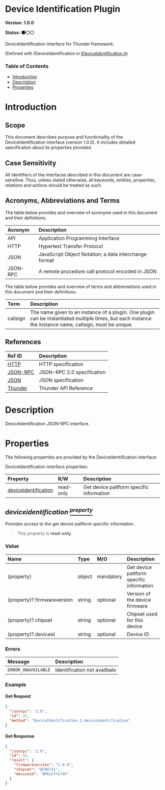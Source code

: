 <!-- Generated automatically, DO NOT EDIT! -->
<a name="head.Device_Identification_Plugin"></a>
# Device Identification Plugin

**Version: 1.0.0**

**Status: :black_circle::white_circle::white_circle:**

DeviceIdentification interface for Thunder framework.

(Defined with IDeviceIdentification in [IDeviceIdentification.h](https://github.com/rdkcentral/ThunderInterfaces/blob/master/interfaces/IDeviceIdentification.h))

### Table of Contents

- [Introduction](#head.Introduction)
- [Description](#head.Description)
- [Properties](#head.Properties)

<a name="head.Introduction"></a>
# Introduction

<a name="head.Scope"></a>
## Scope

This document describes purpose and functionality of the DeviceIdentification interface (version 1.0.0). It includes detailed specification about its properties provided.

<a name="head.Case_Sensitivity"></a>
## Case Sensitivity

All identifiers of the interfaces described in this document are case-sensitive. Thus, unless stated otherwise, all keywords, entities, properties, relations and actions should be treated as such.

<a name="head.Acronyms,_Abbreviations_and_Terms"></a>
## Acronyms, Abbreviations and Terms

The table below provides and overview of acronyms used in this document and their definitions.

| Acronym | Description |
| :-------- | :-------- |
| <a name="acronym.API">API</a> | Application Programming Interface |
| <a name="acronym.HTTP">HTTP</a> | Hypertext Transfer Protocol |
| <a name="acronym.JSON">JSON</a> | JavaScript Object Notation; a data interchange format |
| <a name="acronym.JSON-RPC">JSON-RPC</a> | A remote procedure call protocol encoded in JSON |

The table below provides and overview of terms and abbreviations used in this document and their definitions.

| Term | Description |
| :-------- | :-------- |
| <a name="term.callsign">callsign</a> | The name given to an instance of a plugin. One plugin can be instantiated multiple times, but each instance the instance name, callsign, must be unique. |

<a name="head.References"></a>
## References

| Ref ID | Description |
| :-------- | :-------- |
| <a name="ref.HTTP">[HTTP](http://www.w3.org/Protocols)</a> | HTTP specification |
| <a name="ref.JSON-RPC">[JSON-RPC](https://www.jsonrpc.org/specification)</a> | JSON-RPC 2.0 specification |
| <a name="ref.JSON">[JSON](http://www.json.org/)</a> | JSON specification |
| <a name="ref.Thunder">[Thunder](https://github.com/WebPlatformForEmbedded/Thunder/blob/master/doc/WPE%20-%20API%20-%20Thunder.docx)</a> | Thunder API Reference |

<a name="head.Description"></a>
# Description

DeviceIdentification JSON-RPC interface.

<a name="head.Properties"></a>
# Properties

The following properties are provided by the DeviceIdentification interface:

DeviceIdentification interface properties:

| Property | R/W | Description |
| :-------- | :-------- | :-------- |
| [deviceidentification](#property.deviceidentification) | read-only | Get device paltform specific information |

<a name="property.deviceidentification"></a>
## *deviceidentification [<sup>property</sup>](#head.Properties)*

Provides access to the get device paltform specific information.

> This property is **read-only**.

### Value

| Name | Type | M/O | Description |
| :-------- | :-------- | :-------- | :-------- |
| (property) | object | mandatory | Get device paltform specific information |
| (property)?.firmwareversion | string | optional | Version of the device firmware |
| (property)?.chipset | string | optional | Chipset used for this device |
| (property)?.deviceid | string | optional | Device ID |

### Errors

| Message | Description |
| :-------- | :-------- |
| ```ERROR_UNAVAILABLE``` | Identification not availbale |

### Example

#### Get Request

```json
{
  "jsonrpc": "2.0",
  "id": 42,
  "method": "DeviceIdentification.1.deviceidentification"
}
```

#### Get Response

```json
{
  "jsonrpc": "2.0",
  "id": 42,
  "result": {
    "firmwareversion": "1.0.0",
    "chipset": "BCM2711",
    "deviceid": "WPEuCfrLF45"
  }
}
```

